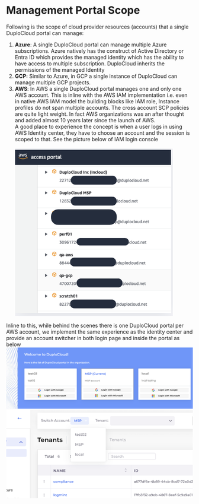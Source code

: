 # Management Portal Scope

Following is the scope of cloud provider resources (accounts) that a single DuploCloud portal can manage:

1. **Azure**: A single DuploCloud portal can manage multiple Azure subscriptions. Azure natively has the construct of Active Directory or Entra ID which provides the managed identity which has the ability to have access to multiple subscription. DuploCloud inherits the permissions of the managed Identity
2. **GCP:** Similar to Azure, in GCP a single instance of DuploCloud can manage multiple GCP projects.
3. **AWS**: In AWS a single DuploCloud portal manages one and only one AWS account. This is inline with the AWS IAM implementation i.e. even in native AWS IAM model the building blocks like IAM role, Instance profiles do not span multiple accounts. The cross account SCP policies are quite light weight. In fact AWS organizations was an after thought and added almost 10 years later since the launch of AWS. \
   A good place to experience the concept is when a user logs in using AWS Identity center, they have to choose an account and the session is scoped to that. See the picture below of IAM login console\
   \
   ![](<../../.gitbook/assets/image (1).png>)

Inline to this, while behind the scenes there is one DuploCloud portal per AWS account, we implement the same experience as the identity center and provide an account switcher in both login page and inside the portal as below\
![](<../../.gitbook/assets/image (2).png>)  ![](<../../.gitbook/assets/image (3).png>)

